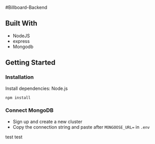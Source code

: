 #Billboard-Backend

## Built With

-   NodeJS
-   express
-   Mongodb

## Getting Started

### Installation

Install dependencies: Node.js

```
npm install
```

### Connect MongoDB
*   Sign up and create a new cluster
*   Copy the connection string and paste after `MONGOOSE_URL=` in `.env`


test
test